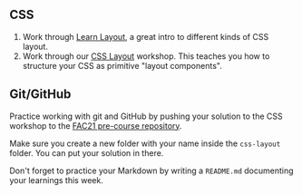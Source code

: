 ## CSS

1. Work through [Learn Layout](https://learnlayout.com/), a great intro to different kinds of CSS layout.
1. Work through our [CSS Layout](/workshops/css-layout/) workshop. This teaches you how to structure your CSS as primitive "layout components".

## Git/GitHub

Practice working with git and GitHub by pushing your solution to the CSS workshop to the [FAC21 pre-course repository](https://github.com/fac21/pre-course/).

Make sure you create a new folder with your name inside the `css-layout` folder. You can put your solution in there.

Don't forget to practice your Markdown by writing a `README.md` documenting your learnings this week.
